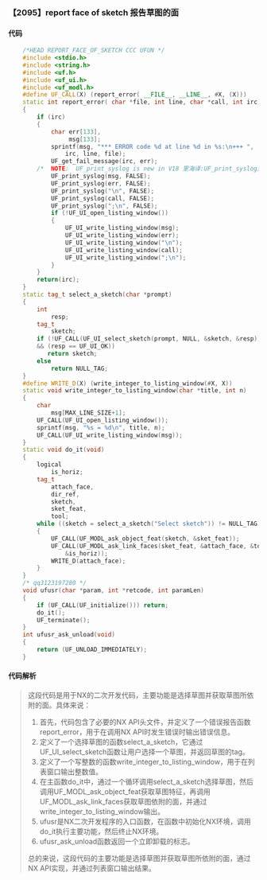 ### 【2095】report face of sketch 报告草图的面

#### 代码

```cpp
    /*HEAD REPORT_FACE_OF_SKETCH CCC UFUN */  
    #include <stdio.h>  
    #include <string.h>  
    #include <uf.h>  
    #include <uf_ui.h>  
    #include <uf_modl.h>  
    #define UF_CALL(X) (report_error( __FILE__, __LINE__, #X, (X)))  
    static int report_error( char *file, int line, char *call, int irc)  
    {  
        if (irc)  
        {  
            char err[133],  
                 msg[133];  
            sprintf(msg, "*** ERROR code %d at line %d in %s:\n+++ ",  
                irc, line, file);  
            UF_get_fail_message(irc, err);  
        /*  NOTE:  UF_print_syslog is new in V18 里海译:UF_print_syslog是V18版本中的新功能，它用于打印系统日志信息。 */  
            UF_print_syslog(msg, FALSE);  
            UF_print_syslog(err, FALSE);  
            UF_print_syslog("\n", FALSE);  
            UF_print_syslog(call, FALSE);  
            UF_print_syslog(";\n", FALSE);  
            if (!UF_UI_open_listing_window())  
            {  
                UF_UI_write_listing_window(msg);  
                UF_UI_write_listing_window(err);  
                UF_UI_write_listing_window("\n");  
                UF_UI_write_listing_window(call);  
                UF_UI_write_listing_window(";\n");  
            }  
        }  
        return(irc);  
    }  
    static tag_t select_a_sketch(char *prompt)  
    {  
        int  
            resp;  
        tag_t  
            sketch;  
        if (!UF_CALL(UF_UI_select_sketch(prompt, NULL, &sketch, &resp))  
        && (resp == UF_UI_OK))  
           return sketch;  
        else  
            return NULL_TAG;  
    }  
    #define WRITE_D(X) (write_integer_to_listing_window(#X, X))  
    static void write_integer_to_listing_window(char *title, int n)  
    {  
        char  
            msg[MAX_LINE_SIZE+1];  
        UF_CALL(UF_UI_open_listing_window());  
        sprintf(msg, "%s = %d\n", title, n);  
        UF_CALL(UF_UI_write_listing_window(msg));  
    }  
    static void do_it(void)  
    {  
        logical  
            is_horiz;  
        tag_t  
            attach_face,  
            dir_ref,  
            sketch,  
            sket_feat,  
            tool;  
        while ((sketch = select_a_sketch("Select sketch")) != NULL_TAG)  
        {  
            UF_CALL(UF_MODL_ask_object_feat(sketch, &sket_feat));  
            UF_CALL(UF_MODL_ask_link_faces(sket_feat, &attach_face, &tool, &dir_ref,  
                &is_horiz));  
            WRITE_D(attach_face);  
        }  
    }  
    /* qq3123197280 */  
    void ufusr(char *param, int *retcode, int paramLen)  
    {  
        if (UF_CALL(UF_initialize())) return;  
        do_it();  
        UF_terminate();  
    }  
    int ufusr_ask_unload(void)  
    {  
        return (UF_UNLOAD_IMMEDIATELY);  
    }

```

#### 代码解析

> 这段代码是用于NX的二次开发代码，主要功能是选择草图并获取草图所依附的面。具体来说：
>
> 1. 首先，代码包含了必要的NX API头文件，并定义了一个错误报告函数report_error，用于在调用NX API时发生错误时输出错误信息。
> 2. 定义了一个选择草图的函数select_a_sketch，它通过UF_UI_select_sketch函数让用户选择一个草图，并返回草图的tag。
> 3. 定义了一个写整数的函数write_integer_to_listing_window，用于在列表窗口输出整数值。
> 4. 在主函数do_it中，通过一个循环调用select_a_sketch选择草图，然后调用UF_MODL_ask_object_feat获取草图特征，再调用UF_MODL_ask_link_faces获取草图依附的面，并通过write_integer_to_listing_window输出。
> 5. ufusr是NX二次开发程序的入口函数，在函数中初始化NX环境，调用do_it执行主要功能，然后终止NX环境。
> 6. ufusr_ask_unload函数返回一个立即卸载的标志。
>
> 总的来说，这段代码的主要功能是选择草图并获取草图所依附的面，通过NX API实现，并通过列表窗口输出结果。
>
